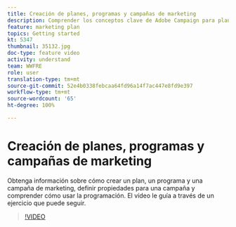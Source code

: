 ```yaml
---
title: Creación de planes, programas y campañas de marketing
description: Comprender los conceptos clave de Adobe Campaign para planificar, ejecutar y medir de manera eficaz las campañas de marketing multicanales.
feature: marketing plan
topics: Getting started
kt: 5347
thumbnail: 35132.jpg
doc-type: feature video
activity: understand
team: WWFRE
role: user
translation-type: tm+mt
source-git-commit: 52e4b0338febcaa64fd96a14f7ac447e8fd9e397
workflow-type: tm+mt
source-wordcount: '65'
ht-degree: 100%

---
```



# Creación de planes, programas y campañas de marketing

Obtenga información sobre cómo crear un plan, un programa y una campaña de marketing, definir propiedades para una campaña y comprender cómo usar la programación.
El vídeo le guía a través de un ejercicio que puede seguir.

>[!VIDEO](https://video.tv.adobe.com/v/35132?quality=12)
